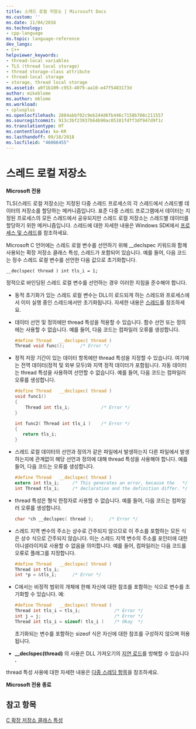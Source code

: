 ```yaml
---
title: 스레드 로컬 저장소 | Microsoft Docs
ms.custom: ''
ms.date: 11/04/2016
ms.technology:
- cpp-language
ms.topic: language-reference
dev_langs:
- C++
helpviewer_keywords:
- thread-local variables
- TLS (thread local storage)
- thread storage-class attribute
- thread-local storage
- storage, thread local storage
ms.assetid: a0f1b109-c953-4079-aa10-e47f5483173d
author: mikeblome
ms.author: mblome
ms.workload:
- cplusplus
ms.openlocfilehash: 2884abbf02c9eb244d6fb446c7158b708c211557
ms.sourcegitcommit: 913c3bf23937b64b90ac05181fdff3df947d9f1c
ms.translationtype: HT
ms.contentlocale: ko-KR
ms.lasthandoff: 09/18/2018
ms.locfileid: "46066455"
---
```

# <a name="thread-local-storage"></a>스레드 로컬 저장소

**Microsoft 전용**

TLS(스레드 로컬 저장소)는 지정된 다중 스레드 프로세스의 각 스레드에서 스레드별 데이터의 저장소를 할당하는 메커니즘입니다. 표준 다중 스레드 프로그램에서 데이터는 지정된 프로세스의 모든 스레드에서 공유되지만 스레드 로컬 저장소는 스레드별 데이터를 할당하기 위한 메커니즘입니다. 스레드에 대한 자세한 내용은 Windows SDK에서 [프로세스 및 스레드](/windows/desktop/ProcThread/processes-and-threads)를 참조하세요.

Microsoft C 언어에는 스레드 로컬 변수를 선언하기 위해 __declspec 키워드와 함께 사용되는 확장 저장소 클래스 특성, 스레드가 포함되어 있습니다. 예를 들어, 다음 코드는 정수 스레드 로컬 변수를 선언한 다음 값으로 초기화합니다.

```
__declspec( thread ) int tls_i = 1;
```

정적으로 바인딩된 스레드 로컬 변수를 선언하는 경우 이러한 지침을 준수해야 합니다.

- 동적 초기화가 있는 스레드 로컬 변수는 DLL이 로드되게 하는 스레드와 프로세스에서 이미 실행 중인 스레드에서만 초기화됩니다. 자세한 내용은 [스레드](../cpp/thread.md)를 참조하세요.

- 데이터 선언 및 정의에만 thread 특성을 적용할 수 있습니다. 함수 선언 또는 정의에는 사용할 수 없습니다. 예를 들어, 다음 코드는 컴파일러 오류를 생성합니다.

    ```C
    #define Thread   __declspec( thread )
    Thread void func();      /* Error */
    ```

- 정적 저장 기간이 있는 데이터 항목에만 thread 특성을 지정할 수 있습니다. 여기에는 전역 데이터(정적 및 외부 모두)와 지역 정적 데이터가 포함됩니다. 자동 데이터는 thread 특성을 사용하여 선언할 수 없습니다. 예를 들어, 다음 코드는 컴파일러 오류를 생성합니다.

    ```C
    #define Thread   __declspec( thread )
    void func1()
    {
        Thread int tls_i;            /* Error */
    }

    int func2( Thread int tls_i )    /* Error */
    {
       return tls_i;
    }
    ```

- 스레드 로컬 데이터의 선언과 정의가 같은 파일에서 발생하는지 다른 파일에서 발생하는지에 관계없이 해당 선언과 정의에 대해 thread 특성을 사용해야 합니다. 예를 들어, 다음 코드는 오류를 생성합니다.

    ```C
    #define Thread   __declspec( thread )
    extern int tls_i;     /* This generates an error, because the   */
    int Thread tls_i;     /* declaration and the definition differ. */
    ```

- thread 특성은 형식 한정자로 사용할 수 없습니다. 예를 들어, 다음 코드는 컴파일러 오류를 생성합니다.

    ```C
    char *ch __declspec( thread );      /* Error */
    ```

- 스레드 지역 변수의 주소는 상수로 간주되지 않으므로 이 주소를 포함하는 모든 식은 상수 식으로 간주되지 않습니다. 이는 스레드 지역 변수의 주소를 포인터에 대한 이니셜라이저로 사용할 수 없음을 의미합니다. 예를 들어, 컴파일러는 다음 코드를 오류로 플래그를 지정합니다.

    ```C
    #define Thread   __declspec( thread )
    Thread int tls_i;
    int *p = &tls_i;      /* Error */
    ```

- C에서는 비정적 범위의 개체에 한해 자신에 대한 참조를 포함하는 식으로 변수를 초기화할 수 있습니다. 예:

    ```C
    #define Thread   __declspec( thread )
    Thread int tls_i = tls_i;             /* Error */
    int j = j;                            /* Error */
    Thread int tls_i = sizeof( tls_i )    /* Okay  */
    ```

     초기화되는 변수를 포함하는 sizeof 식은 자신에 대한 참조를 구성하지 않으며 허용됩니다.

- **__declspec(thread)** 의 사용은 DLL 가져오기의 [지연 로드](../build/reference/linker-support-for-delay-loaded-dlls.md)를 방해할 수 있습니다 **.**

thread 특성 사용에 대한 자세한 내용은 [다중 스레딩 항목](../parallel/multithreading-support-for-older-code-visual-cpp.md)을 참조하세요.

**Microsoft 전용 종료**

## <a name="see-also"></a>참고 항목

[C 확장 저장소 클래스 특성](../c-language/c-extended-storage-class-attributes.md)